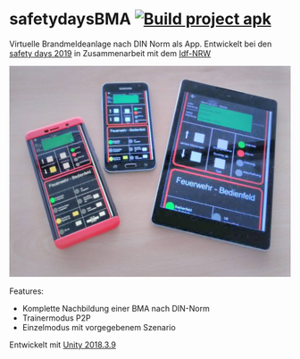 # safetydaysBMA  [![Build project apk](https://github.com/safetydays/safetydaysBMA/workflows/Build%20project%20apk/badge.svg)](https://github.com/safetydays/safetydaysBMA/actions?query=workflow%3A%22Build+project+apk%22)



Virtuelle Brandmeldeanlage nach DIN Norm als App.
Entwickelt bei den [safety days 2019](www.safetydays.de) in Zusammenarbeit mit dem [Idf-NRW](https://www.idf.nrw.de/)

![BMApp](/imagesMarkdown/BMApp.jpg)


Features:
 * Komplette Nachbildung einer BMA nach DIN-Norm
 * Trainermodus P2P
 * Einzelmodus mit vorgegebenem Szenario

Entwickelt mit [Unity 2018.3.9](https://unity.com/)
